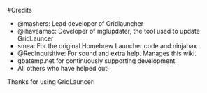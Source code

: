 #Credits
- @mashers: Lead developer of Gridlauncher
- @ihaveamac: Developer of mglupdater, the tool used to update GridLauncer
- smea: For the original Homebrew Launcher code and ninjahax
- @RedInquisitive: For sound and extra help. Manages this wiki.
- gbatemp.net for continuously supporting development.
- All others who have helped out!

Thanks for using GridLauncer!